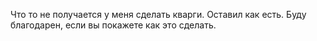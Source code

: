 Что то не получается у меня сделать кварги. Оставил как есть. Буду благодарен, если вы покажете как это сделать.
